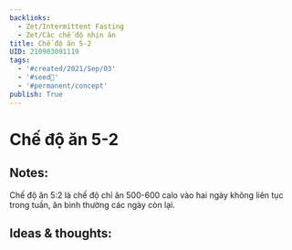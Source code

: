 ```yaml
---
backlinks:
  - Zet/Intermittent Fasting
  - Zet/Các chế độ nhịn ăn
title: Chế độ ăn 5-2
UID: 210903091119
tags:
  - '#created/2021/Sep/03'
  - '#seed🥜'
  - '#permanent/concept'
publish: True
---
```

# Chế độ ăn 5-2

## Notes:
Chế độ ăn 5:2 là chế độ chỉ ăn 500-600 calo vào hai ngày không liên tục trong tuần, ăn bình thường các ngày còn lại.

## Ideas & thoughts:
